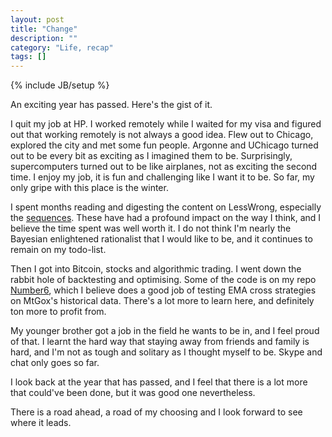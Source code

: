 ```yaml
---
layout: post
title: "Change"
description: ""
category: "Life, recap"
tags: []
---
```

{% include JB/setup %}

An exciting year has passed. Here's the gist of it.

I quit my job at HP. I worked remotely while I waited for my visa and figured out that working
remotely is not always a good idea. Flew out to Chicago, explored the city and met some fun people.
Argonne and UChicago turned out to be every bit as exciting as I imagined them to be. Surprisingly,
supercomputers turned out to be like airplanes, not as exciting the second time. I enjoy my job, it
is fun and challenging like I want it to be. So far, my only gripe with this place is the winter.

I spent months reading and digesting the content on LessWrong, especially the [sequences](http://wiki.lesswrong.com/wiki/Sequences).
These have had a profound impact on the way I think, and I believe the time spent was well worth it. I do not think I'm
nearly the Bayesian enlightened rationalist that I would like to be, and it continues to remain on my todo-list.

Then I got into Bitcoin, stocks and algorithmic trading. I went down the rabbit hole of backtesting and optimising.
Some of the code is on my repo [Number6](https://github.com/yadudoc/Number6), which I believe does a good job of
testing EMA cross strategies on MtGox's historical data. There's a lot more to learn here, and definitely ton more to profit from.

My younger brother got a job in the field he wants to be in, and I feel proud of that. I learnt the hard way
that staying away from friends and family is hard, and I'm not as tough and solitary as I thought myself to be.
Skype and chat only goes so far.

I look back at the year that has passed, and I feel that there is a lot more that could've been done,
but it was good one nevertheless.

There is a road ahead, a road of my choosing and I look forward to see where it leads.

